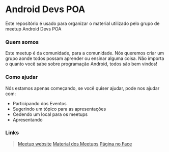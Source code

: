 # Android Devs POA

Este repositório é usado para organizar o material utilizado pelo grupo de meetup Android Devs POA
### Quem somos
Este meetup é da comunidade, para a comunidade. Nós queremos criar um grupo aonde todos possam aprender ou ensinar alguma coisa. Não importa o quanto você sabe sobre programação Android, todos são bem vindos!


### Como ajudar
Nós estamos apenas começando, se você quiser ajudar, pode nos ajudar com:

* Participando dos Eventos
* Sugerindo um tópico para as apresentações
* Cedendo um local para os meetups
* Apresentando



### Links

> [Meetup website](https://www.meetup.com/android-devs-poa/)
> [Material dos Meetups](./meetups)
> [Página no Face](https://www.facebook.com/AndroidDevelopersPOA)
